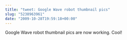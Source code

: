 ```yaml
---
title: "tweet: Google Wave robot thumbnail pics"
slug: "5238963961"
date: "2009-10-28T19:59:18+00:00"
---
```

Google Wave robot thumbnail pics are now working. Cool!